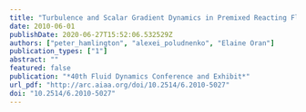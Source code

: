 ```yaml
---
title: "Turbulence and Scalar Gradient Dynamics in Premixed Reacting Flows"
date: 2010-06-01
publishDate: 2020-06-27T15:52:06.532529Z
authors: ["peter_hamlington", "alexei_poludnenko", "Elaine Oran"]
publication_types: ["1"]
abstract: ""
featured: false
publication: "*40th Fluid Dynamics Conference and Exhibit*"
url_pdf: "http://arc.aiaa.org/doi/10.2514/6.2010-5027"
doi: "10.2514/6.2010-5027"
---
```


